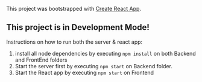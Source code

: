 This project was bootstrapped with [Create React App](https://github.com/facebook/create-react-app).

## This project is in Development Mode!

Instructions on how to run both the server & react app:

1. install all node dependencies by executing `npm install` on both Backend and FrontEnd folders
2. Start the server first by executing `npm start` on Backend folder.
3. Start the React app by executing `npm start` on Frontend
